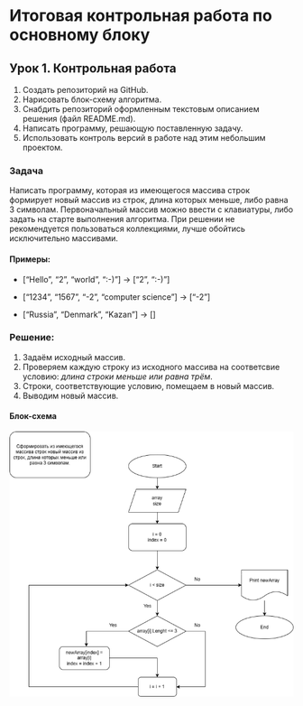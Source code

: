 # Итоговая контрольная работа по основному блоку

## Урок 1. Контрольная работа

1. Создать репозиторий на GitHub.
2. Нарисовать блок-схему алгоритма.
3. Снабдить репозиторий оформленным текстовым описанием решения (файл README.md).
4. Написать программу, решающую поставленную задачу.
5. Использовать контроль версий в работе над этим небольшим проектом.

### Задача
Написать программу, которая из имеющегося массива строк формирует новый массив из строк, длина которых меньше, либо равна 3 символам. Первоначальный массив можно ввести с клавиатуры, либо задать на старте выполнения алгоритма. При решении не рекомендуется пользоваться коллекциями, лучше обойтись исключительно массивами.

#### Примеры:
* [“Hello”, “2”, “world”, “:-)”] → [“2”, “:-)”]

* [“1234”, “1567”, “-2”, “computer science”] → [“-2”]

* [“Russia”, “Denmark”, “Kazan”] → []

### Решение:
1. Задаём исходный массив.
2. Проверяем каждую строку из исходного массива на соответсвие условию: *длина строки меньше или равна трём*.
3. Строки, соответствующие условию, помещаем в новый массив.
4. Выводим новый массив.

#### Блок-схема
![Блок-схема](/Diagram/Diagram.drawio.png)